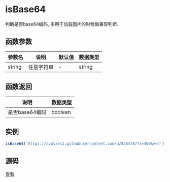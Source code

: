 # isBase64
判断是否base64编码, 多用于加载图片的时候做兼容判断.

## 函数参数 
| 参数名 | 说明 | 默认值 | 数据类型 |
| --- | --- | --- | --- |
| string | 任意字符串 | - |string|

## 函数返回
| 说明 | 数据类型 |
| --- | --- |
| 是否base64编码 | boolean |

## 实例 
``` javascript
isBase64('https://avatars1.githubusercontent.com/u/8264787?s=460&v=4'); // false
```

## 源码
[查看](https://github.com/383514580/useful-utils/blob/master/src/isBase64.ts)
